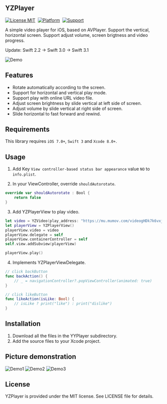 ## YZPlayer

[![License MIT](https://img.shields.io/badge/license-MIT-green.svg?style=flat)](https://raw.githubusercontent.com/coolryze/YZPlayer/master/LICENSE)&nbsp;
[![Platform](https://img.shields.io/badge/platform-iOS-lightgrey.svg)](https://www.apple.com/nl/ios/)&nbsp;
[![Support](https://img.shields.io/badge/support-iOS%207%2B%20-blue.svg?style=flat)](https://www.apple.com/nl/ios/)&nbsp;

A simple video player for iOS, based on AVPlayer. Support the vertical, horizontal screen. Support adjust volume, screen brigtness and video progress. 

Update: Swift 2.2 -> Swift 3.0 -> Swift 3.1

![Demo](https://raw.github.com/coolryze/YZPlayer/master/YZPlayerDemo/Demo.gif)


## Features

- Rotate automatically according to the screen.
- Support for horizontal and vertical play mode.
- Support play with online URL video file.
- Adjust screen brightness by slide vertical at left side of screen.
- Adjust volume by slide vertical at right side of screen.
- Slide horizontal to fast forward and rewind.


## Requirements

This library requires `iOS 7.0+`, `Swift 3` and `Xcode 8.0+`.


## Usage

1. Add Key `View controller-based status bar appearance` value `NO` to `info.plist`.

2. In your ViewController, override `shouldAutorotate`.

```swift
override var shouldAutorotate : Bool {
    return false
}
```

3. Add YZPlayerView to play video.

```swift
let video = YZVideo(play_address: "https://mu.mumov.com/videogHDk7k6vxjiahC0yPRAXBN3omu", title: "旅游丨柏林的符号学")
let playerView = YZPlayerView()
playerView.video = video
playerView.delegate = self
playerView.containerController = self
self.view.addSubview(playerView)

playerView.play()
```

4. Implements YZPlayerViewDelegate.

```swift
// click backButton
func backAction() {
    // _ = navigationController?.popViewController(animated: true)
}

// click likeButton
func likeAction(isLike: Bool) {
    // isLike ? print("like") : print("dislike")
}
```


## Installation

1. Download all the files in the YYPlayer subdirectory.
2. Add the source files to your Xcode project.


## Picture demonstration

![Demo1](https://github.com/coolryze/YZPlayer/blob/master/YZPlayerDemo/Demo1.PNG?raw=true)
![Demo2](https://github.com/coolryze/YZPlayer/blob/master/YZPlayerDemo/Demo2.PNG?raw=true)
![Demo3](https://github.com/coolryze/YZPlayer/blob/master/YZPlayerDemo/Demo3.PNG?raw=true)


## License

YZPlayer is provided under the MIT license. See LICENSE file for details.